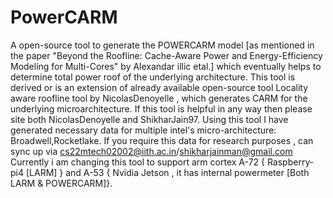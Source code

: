 # PowerCARM
A open-source tool to generate the POWERCARM model [as mentioned in the paper "Beyond the Roofline: Cache-Aware Power and Energy-Efficiency Modeling for Multi-Cores" by Alexandar illic etal.]  which eventually helps to determine total power roof of the underlying architecture. 
This tool is derived or is an extension of already available open-source tool Locality aware roofline tool by NicolasDenoyelle , which generates CARM for the underlying microarchitecture.
If this tool is helpful in any way then please site both NicolasDenoyelle and ShikharJain97.
Using this tool I have generated necessary data for multiple intel's micro-architecture: Broadwell,Rocketlake.
If you require this data for research purposes , can sync up via cs22mtech02002@iith.ac.in/shikharjainman@gmail.com
Currently i am changing this tool to support arm cortex A-72 { Raspberry-pi4 [LARM] } and A-53 { Nvidia Jetson , it has internal powermeter [Both LARM & POWERCARM]}.
